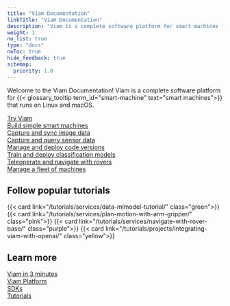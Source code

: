 ```yaml
---
title: "Viam Documentation"
linkTitle: "Viam Documentation"
description: "Viam is a complete software platform for smart machines that runs on any 64-bit Linux OS and macOS."
weight: 1
no_list: true
type: "docs"
noToc: true
hide_feedback: true
sitemap:
  priority: 1.0
---
```


<div class="max-page">
  <p>
    Welcome to the Viam Documentation!
    Viam is a complete software platform for {{< glossary_tooltip term_id="smart-machine" text="smart machines">}} that runs on Linux and macOS.
  </p>
</div>
<div class="cards max-page use-cases">
  <div class="row-no-margin">
<div class="col hover-card">
  <a href="/use-cases/configure/" class="noanchor"><div>Try Viam</div>
      </a>
</div>
<div class="col hover-card">
  <a href="/use-cases/configure/" class="noanchor"><div>Build simple smart machines</div>
      </a>
</div>
<div class="col hover-card">
  <a href="/use-cases/image-data/" class="noanchor"><div>Capture and sync image data</div>
      </a>
</div>
<div class="col hover-card">
  <a href="/use-cases/sensor-data/" class="noanchor"><div>Capture and query sensor data</div>
      </a>
</div>
<div class="col hover-card">
  <a href="/use-cases/deploy-code/" class="noanchor"><div>Manage and deploy code versions</div>
      </a>
</div>
<div class="col hover-card">
  <a href="/use-cases/deploy-ml/" class="noanchor"><div>Train and deploy classification models</div>
      </a>
</div>
<div class="col hover-card">
  <a href="/use-cases/navigate/" class="noanchor"><div>Teleoperate and navigate with rovers</div></a>
  </div>
  <div class="col hover-card">
    <a href="/use-cases/manage-fleet/" class="noanchor"><div>Manage a fleet of machines</div></a>
  </div>
</div>
</div>

<h2 class="frontpage-headers">Follow popular tutorials</h2>

<div class="cards max-page">
  <div class="row">
    {{< card link="/tutorials/services/data-mlmodel-tutorial/" class="green">}}
    {{< card link="/tutorials/services/plan-motion-with-arm-gripper/" class="pink">}}
    {{< card link="/tutorials/services/navigate-with-rover-base/" class="purple">}}
    {{< card link="/tutorials/projects/integrating-viam-with-openai/" class="yellow">}}
  </div>
</div>

<h2 class="frontpage-headers">Learn more</h2>

<div class="cards max-page use-cases">
  <div class="row-no-margin">
<div class="col hover-card">
  <a href="/get-started/viam/" class="noanchor"><div>Viam in 3 minutes</div>
      </a>
</div>
<div class="col hover-card">
  <a href="/platform/" class="noanchor"><div>Viam Platform</div>
      </a>
</div>
<div class="col hover-card">
  <a href="/sdks/" class="noanchor"><div>SDKs</div>
      </a>
</div>
<div class="col hover-card">
  <a href="/tutorials/" class="noanchor"><div>Tutorials</div>
      </a>
</div>
</div>

